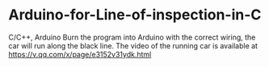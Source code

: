 # Arduino-for-Line-of-inspection-in-C
C/C++, Arduino
Burn the program into Arduino with the correct wiring, the car will run along the black line.
The video of the running car is available at https://v.qq.com/x/page/e3152v31ydk.html
